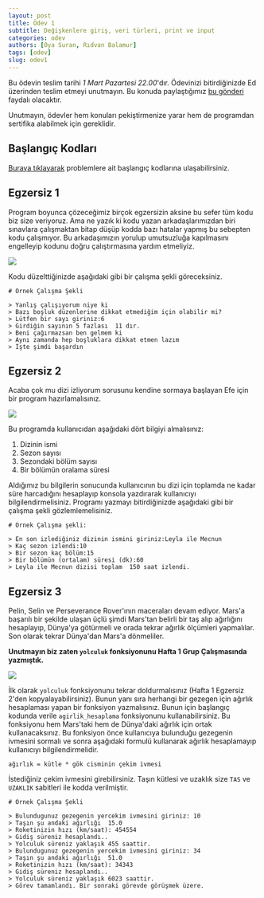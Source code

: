 ```yaml
---
layout: post
title: Ödev 1
subtitle: Değişkenlere giriş, veri türleri, print ve input
categories: odev
authors: [Oya Suran, Rıdvan Balamur]
tags: [odev]
slug: odev1
---
```


Bu ödevin teslim tarihi *1 Mart Pazartesi 22.00*'dır. Ödevinizi bitirdiğinizde Ed üzerinden teslim etmeyi unutmayın. Bu konuda 
paylaştığımız [bu gönderi](https://edstem.org/us/courses/4754/discussion/267387) faydalı olacaktır.

Unutmayın, ödevler hem konuları pekiştirmenize yarar hem de programdan sertifika alabilmek için gereklidir.
 
## Başlangıç Kodları
<!-- todo update -->
[Buraya tıklayarak](https://drive.google.com/file/d/1WPlPJYXfvN-HfmaeL5KrHlFpM7zMrGgo/view?usp=sharing) problemlere ait başlangıç kodlarına ulaşabilirsiniz.

## Egzersiz 1

Program boyunca çözeceğimiz birçok egzersizin aksine bu sefer tüm kodu biz size veriyoruz. 
Ama ne yazık ki kodu yazan arkadaşlarımızdan biri sınavlara 
çalışmaktan bitap düşüp kodda bazı hatalar yapmış bu sebepten kodu çalışmıyor. 
Bu arkadaşımızın yorulup umutsuzluğa kapılmasını engelleyip kodunu doğru çalıştırmasına 
yardım etmeliyiz.

![](https://www.meme-arsenal.com/memes/5ddb6d31fed63b9f72f9544842b8cbbb.jpg)

Kodu düzelttiğinizde aşağıdaki gibi bir çalışma şekli göreceksiniz.

```
# Örnek Çalışma Şekli

> Yanlış çalışıyorum niye ki
> Bazı boşluk düzenlerine dikkat etmediğim için olabilir mi?
> Lütfen bir sayı giriniz:6
> Girdiğin sayının 5 fazlası  11 dır.
> Beni çağırmazsan ben gelmem ki
> Aynı zamanda hep boşluklara dikkat etmen lazım
> İşte şimdi başardın

```

## Egzersiz 2

Acaba çok mu dizi izliyorum sorusunu kendine sormaya başlayan Efe için bir program hazırlamalısınız.

![](https://i.pinimg.com/736x/f8/41/ce/f841ce59a11caffd7d0f0ceb3b030e4a.jpg)

Bu programda kullanıcıdan aşağıdaki dört bilgiyi almalısınız:
1. Dizinin ismi
2. Sezon sayısı
3. Sezondaki bölüm sayısı
4. Bir bölümün oralama süresi

Aldığımız bu bilgilerin sonucunda kullanıcının bu dizi için toplamda ne kadar süre harcadığını hesaplayıp konsola yazdırarak kullanıcıyı bilgilendirmelisiniz.
Programı yazmayı bitirdiğinizde aşağıdaki gibi bir çalışma şekli gözlemlemelisiniz.

```
# Örnek Çalışma şekli:

> En son izlediğiniz dizinin ismini giriniz:Leyla ile Mecnun
> Kaç sezon izlendi:10
> Bir sezon kaç bölüm:15
> Bir bölümün (ortalam) süresi (dk):60
> Leyla ile Mecnun dizisi toplam  150 saat izlendi.

```

## Egzersiz 3

Pelin, Selin ve Perseverance Rover'ının maceraları devam ediyor. Mars'a başarılı bir şekilde ulaşan üçlü şimdi Mars'tan belirli bir taş alıp ağırlığını hesaplayıp, Dünya'ya götürmeli ve orada tekrar ağırlık ölçümleri yapmalılar. Son olarak tekrar Dünya'dan Mars'a dönmeliler. 

**Unutmayın biz zaten `yolculuk` fonksiyonunu Hafta 1 Grup Çalışmasında yazmıştık.**


![](https://www.haveeru.com.mv/wp-content/uploads/2020/11/NASA-is-advancing-to-bring-Mars-rocks-back-to-Earth-796x445.jpg)

İlk olarak `yolculuk` fonksiyonunu tekrar doldurmalısınız (Hafta 1 Egzersiz 2'den kopyalayabilirsiniz).
Bunun yanı sıra herhangi bir gezegen için ağırlık hesaplaması yapan bir fonksiyon yazmalısınız. Bunun için 
başlangıç kodunda verile `agirlik_hesaplama` fonksiyonunu kullanabilirsiniz. Bu fonksiyonu 
hem Mars'taki hem de Dünya'daki ağırlık için ortak kullanacaksınız. Bu fonksiyon önce kullanıcıya
bulunduğu gezegenin ivmesini sormalı ve sonra aşağıdaki formulü kullanarak ağırlık hesaplamayıp 
kullanıcıyı bilgilendirmelidir.

```ağırlık = kütle * gök cisminin çekim ivmesi ```

İstediğiniz çekim ivmesini girebilirsiniz. Taşın kütlesi ve uzaklık size `TAS` ve 
`UZAKLIK` sabitleri ile kodda verilmiştir.


```
# Örnek Çalışma Şekli

> Bulundugunuz gezegenin yercekim ivmesini giriniz: 10
> Taşın şu andaki ağırlığı  15.0
> Roketinizin hızı (km/saat): 454554
> Gidiş süreniz hesaplandı..
> Yolculuk süreniz yaklaşık 455 saattir.
> Bulundugunuz gezegenin yercekim ivmesini giriniz: 34
> Taşın şu andaki ağırlığı  51.0
> Roketinizin hızı (km/saat): 34343
> Gidiş süreniz hesaplandı..
> Yolculuk süreniz yaklaşık 6023 saattir.
> Görev tamamlandı. Bir sonraki görevde görüşmek üzere.

```
